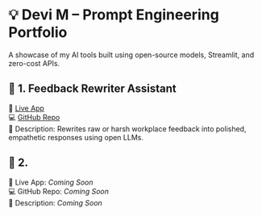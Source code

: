 # 💡 Devi M – Prompt Engineering Portfolio

A showcase of my AI tools built using open-source models, Streamlit, and zero-cost APIs.


## 📌 1. Feedback Rewriter Assistant
🔗 [Live App](https://feedback-rewriter-gpt-caht6hciagxykx52hz6xnh.streamlit.app/)  
💻 [GitHub Repo](https://github.com/dmmudhan/feedback-rewriter-gpt)  
🧠 Description: Rewrites raw or harsh workplace feedback into polished, empathetic responses using open LLMs.


## 📌 2. <Next Project Name>
🔗 Live App: _Coming Soon_  
💻 GitHub Repo: _Coming Soon_  
🧠 Description: _Coming Soon_
